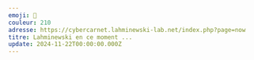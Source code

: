 ```yaml
---
emoji: 📡
couleur: 210
adresse: https://cybercarnet.lahminewski-lab.net/index.php?page=now
titre: Lahminewski en ce moment ...
update: 2024-11-22T00:00:00.000Z
---
```

